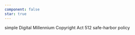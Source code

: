 ```yaml
---
component: false
star: true
---
```


simple Digital Millennium Copyright Act 512 safe-harbor policy

